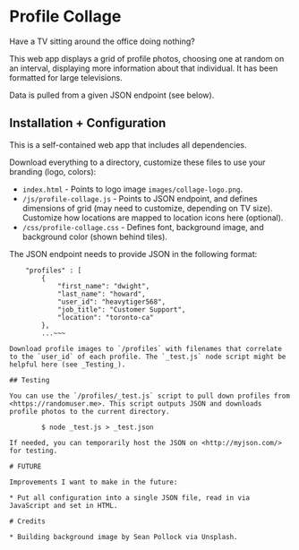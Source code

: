 # Profile Collage

Have a TV sitting around the office doing nothing?

This web app displays a grid of profile photos, choosing one at random on an interval, displaying more information about that individual. It has been formatted for large televisions.

Data is pulled from a given JSON endpoint (see below).

## Installation + Configuration

This is a self-contained web app that includes all dependencies.

Download everything to a directory, customize these files to use your branding (logo, colors):

* `index.html` - Points to logo image `images/collage-logo.png`.
* `/js/profile-collage.js` - Points to JSON endpoint, and defines dimensions of grid (may need to customize, depending on TV size). Customize how locations are mapped to location icons here (optional).
* `/css/profile-collage.css` - Defines font, background image, and background color (shown behind tiles).

The JSON endpoint needs to provide JSON in the following format:

~~~{
 	"profiles" : [
 		{
 			"first_name": "dwight",
 			"last_name": "howard",
 			"user_id": "heavytiger568",
			"job_title": "Customer Support",
			"location": "toronto-ca"
 		},
 		...~~~

Download profile images to `/profiles` with filenames that correlate to the `user_id` of each profile. The `_test.js` node script might be helpful here (see _Testing_).

## Testing

You can use the `/profiles/_test.js` script to pull down profiles from <https://randomuser.me>. This script outputs JSON and downloads profile photos to the current directory.

		$ node _test.js > _test.json

If needed, you can temporarily host the JSON on <http://myjson.com/> for testing.

# FUTURE

Improvements I want to make in the future:

* Put all configuration into a single JSON file, read in via JavaScript and set in HTML.

# Credits

* Building background image by Sean Pollock via Unsplash.